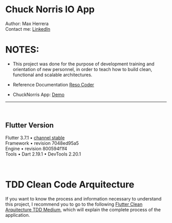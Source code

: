 # Chuck Norris IO App

Author: Max Herrera <br>
Contact me: [LinkedIn](https://www.linkedin.com/in/max-herrera/?locale=en_US) <br>

# NOTES:

- This project was done for the purpose of development training and orientation of new 
personnel, in order to teach how to build clean, functional and scalable architectures.

- Reference Documentation [Reso Coder](https://resocoder.com/2019/08/27/flutter-tdd-clean-architecture-course-1-explanation-project-structure/#t-1674365193501)

- ChuckNorris App: [Demo](https://www.screencast.com/t/JNFFsC4182a)

---

<br>

## Flutter Version

Flutter 3.7.1 • [channel stable](https://github.com/flutter/flutter.git) <br>
Framework • revision 7048ed95a5 <br>
Engine • revision 800594f1f4 <br>
Tools • Dart 2.19.1 • DevTools 2.20.1

<br>

# TDD Clean Code Arquitecture

If you want to know the process and information necessary to understand this project, I recommend you to go to the following [Flutter Clean Arquitecture TDD Medium](https://medium.com/@codemax120/flutter-clean-code-arquitecture-af25d681e478), which will explain the complete process of the application.